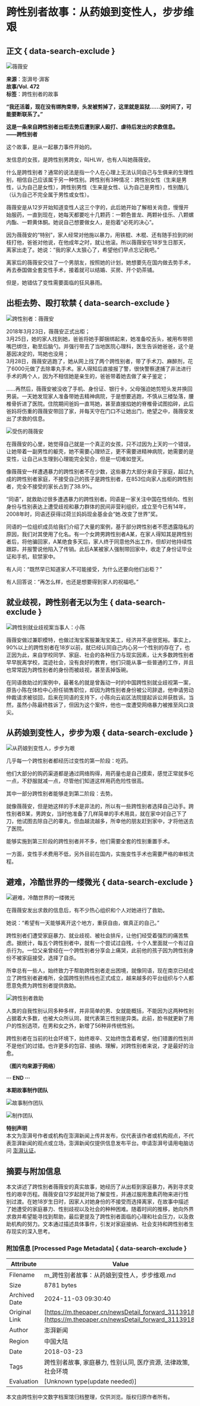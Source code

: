 # 跨性别者故事：从药娘到变性人，步步维艰

## 正文 { data-search-exclude }


![薇薇安](https://image.thepaper.cn/publish/interaction/image/2/950/388.jpg)

**来源**：澎湃号·湃客  
**故事/Vol. 472**  
**标签**：跨性别者的故事  

**“我还活着，现在没有绑拘束带，头发被剪掉了，这里就是监狱……没时间了，可能要断联系了。”**

**这是一条来自跨性别者出柜去势后遭到家人殴打、虐待后发出的求救信息。**  
**——跨性别者**

这个故事，是从一起暴力事件开始的。

发信息的女孩，是跨性别男跨女，叫HLW，也有人叫她薇薇安。

什么是跨性别者？通常的说法是指一个人在心理上无法认同自己与生俱来的生理性别，相信自己应该属于另一种性别。跨性别有3种情况：跨性别女性（生来是男性，认为自己是女性），跨性别男性（生来是女性、认为自己是男性），性别酷儿（认为自己不完全属于男性或女性）。

薇薇安是从12岁开始知道变性人这三个字的，此后她开始了解相关询息，慢慢开始服药，一直到现在，她每天都要吃十几颗药：一颗色普龙、两颗补佳乐、八颗螺内酯、一颗黄体酮。她说自己想要做女人，是抱着“必死的决心”。

因为薇薇安的“特别”，家人经常对他施以暴力，用铁棍、木棍、还有随手捡到的树枝打他，爸爸对他说，在他成年之时，就让他滚。所以薇薇安在18岁生日那天，离家出走了。她说：“我的家人太狠心了，希望他们早点忘记我吧。”

离家后的薇薇安交往了一个男朋友，按照她的计划，她想要先在国内做去势手术，再去泰国做全套变性手术，接着就可以结婚、买房、开个奶茶铺。

但是，她错估了变性需要面临的狂风暴雨。

## 出柜去势、殴打软禁 { data-search-exclude }

![跨性别者：薇薇安](http://image.thepaper.cn/www/image/16/862/400.jpg)

2018年3月23日，薇薇安正式出柜；  
3月25日，她的家人找到她，爸爸将她手脚捆绑起来，她准备咬舌头，被用布带把嘴巴绑住，勒至后脑勺。并强行带去了当地医院心理科，医生告诉她爸爸，这个是基因决定的，骂她也没用；  
3月28日，薇薇安逃跑了，她从网上找了两个跨性别者，带了手术刀、麻醉剂，花了6000元做了去除睾丸手术。家人得知后直接报了警，很快警察逮捕了非法进行手术的两个人，因为不相信她是亲生的，爸爸带着她去做了亲子鉴定；  

……再然后，薇薇安被没收了手机、身份证、银行卡，父母强迫她剪短头发并换回男装。一天她发现家人准备带她去精神病院，于是想要逃跑，不慎从三楼坠落，腰椎骨折进了医院。住院期间爸妈一直骂她，甚至直接掐她的脊椎骨试图掐碎，此后爸妈将伤重的薇薇安带回了家，并每天守在门口不让她出门，绝望之中，薇薇安发出了求救的信息。

![受伤的薇薇安](http://image.thepaper.cn/www/image/16/862/401.jpg)

在薇薇安的心里，她觉得自己就是一个真正的女孩，只不过因为上天的一个错误，让她带着一副男性的躯壳，她不需要心理矫正，更不需要进精神病院，她需要的是变性，让自己从生理到心理能完全契合，但是一切难如登天。

像薇薇安一样遭遇暴力的跨性别者不在少数，这些暴力大部分来自于家庭，超过九成的跨性别者家庭，不接受自己的孩子是跨性别者，在853位向家人出柜的跨性别者，完全不接受的家长占到了38.9%。

“同语”，就救助过很多遭遇暴力的跨性别者。同语是一家关注中国在性倾向、性别身份与性别表达上遭受歧视和暴力群体的民间非营利组织，成立至今已有14年，2008年时，同语还获得过荷兰妈妈现金基金会“她.改变了世界”奖。

同语的一位组织成员给我们介绍了大量的案例，基于部分跨性别者不愿透露隐私的原因，我们对其使用了化名。有一个女跨男跨性别者A某，在家人得知其是跨性别者后，将他骗回家，A某绝食多天后，家人终于同意他外出工作，但却对他持续性跟踪，并报警说他陷入了传销。此后A某被家人强制带回家中，收走了身份证毕业证和手机，软禁家中。

有人问：“既然早已知道家人不可能接受，为什么还要向他们出柜？”

有人回答说：“再怎么样，也还是想要得到家人的祝福吧。”

## 就业歧视，跨性别者无以为生 { data-search-exclude }

![跨性别就业歧视案当事人：小陈](http://image.thepaper.cn/www/image/16/862/402.jpg)

薇薇安做过兼职模特，也做过淘宝客服兼淘宝美工，经济并不是很宽裕。事实上，90%以上的跨性别者在18岁以前，就已经认同自己内心另一个性别的存在了，也正因为此，来自学校同学、家庭、社会的各种压力与现实因素，让大多数跨性别者早早脱离学校，混迹社会，没有良好的教育，他们只能从事一些普通的工作，并且也常常因为跨性别者的身份而被歧视，甚至丢掉饭碗。

在同语救助过的案例中，最著名的就是曾轰动一时的中国跨性别就业歧视第一案，原告小陈在体检中心担任销售职位，却因为跨性别者身份被公司辞退，他申请劳动仲裁请求被驳回，后来在同语的支持下，小陈向云岩区法院提起诉讼并获胜诉。当然，虽然小陈最终胜诉了，但因为这个案件，他也一度遭受网络暴力被推至风口浪尖。

## 从药娘到变性人，步步为艰 { data-search-exclude }

![从药娘到变性人，步步为艰](http://image.thepaper.cn/www/image/16/862/403.jpg)

几乎每一个跨性别者都经历过变性的第一阶段：吃药。

他们大部分的购药渠道都是通过网络购得，用药量也是自己摸索，感觉正常就多吃一点，不舒服就减一点，尽管他们知道这样用药危险性很高。

其中一部分跨性别者能够走到第二阶段：去势。

就像薇薇安，但是她这样的手术是非法的，所以有一些跨性别者选择自己动手。跨性别者B某，男跨女，当时他准备了几样简单的手术用具，就在家中对自己下了刀，他试图去除自己的睾丸，但血越流越多，所幸他的朋友赶到家中，才将他送去了医院。

能够实施到第三阶段的跨性别者并不多，他们需要全套的性别重置手术。

一方面，变性手术费用不低，另外目前在国内，实施变性手术也需要严格的审核流程。

## 避难，冷酷世界的一缕微光 { data-search-exclude }

![避难，冷酷世界的一缕微光](http://image.thepaper.cn/www/image/16/862/404.jpg)

在薇薇安发出求救的信息后，有不少热心组织和个人对她进行了救助。

她说：“希望有一天能够离开这个地方，重获自由，做真正的自己。”

跨性别者们遭受家庭暴力、就业歧视、被社会排斥，让他们经受着强烈的痛苦焦虑。据统计，每五个跨性别者中，就有一个尝试过自残，十个人里面就一个有过自杀行为。一位父亲曾经在一个跨性别者分享会上痛哭，此前他的孩子因为跨性别身份不被家庭接受，选择了自杀。

所幸总有一些人，始终致力于帮助跨性别者走出困境，就像同语，现在南京已经成立了跨性别者避难所，全国跨性别热线也正式成立，越来越多的平台组织与个人都愿意免费为跨性别者提供救助。

![跨性别者救助](http://image.thepaper.cn/www/image/16/862/406.jpg)

人类的自我性别认同多种多样，并非简单的男、女就能概括，不能因为这两种性别占据着大多数，也被大众所认同，就代表第三性别是异类。此前，脸书就更新了用户的性别选项，在男和女之外，新增了56种非传统性别。

跨性别者在当前的社会环境下，始终艰辛、又始终饱含着希望，他们错置的性别并不是他们的过错。也许更多的包容、接纳、理解，对跨性别者来说，才是最好的治愈。

**（图片均来源于网络）**

**··· END ···**

**本期故事制作团队**  

![故事制作团队](http://image.thepaper.cn/www/image/16/862/407.jpg)  

![制作团队](http://image.thepaper.cn/www/image/16/862/409.gif)

**特别声明**  
本文为澎湃号作者或机构在澎湃新闻上传并发布，仅代表该作者或机构观点，不代表澎湃新闻的观点或立场，澎湃新闻仅提供信息发布平台。申请澎湃号请用电脑访问 [澎湃认证](https://renzheng.thepaper.cn)。

## 摘要与附加信息

<!-- tcd_abstract -->
本文讲述了跨性别者薇薇安的真实故事，她经历了从出柜到家庭暴力，再到寻求变性的艰辛历程。薇薇安自12岁起就开始了解变性，并通过服用激素药物来进行性别过渡。在她18岁生日时，因家人对她身份的不接受而选择离家，在故事中描述了她遭受的家庭暴力、性别歧视以及社会的种种困难。随着时间的推移，她向外界求救并希望能寻找到帮助，最后更提及了跨性别者面临的心理和社会压力，以及救助机构的努力。文本通过描述具体事件，引发对家庭接纳、社会支持和跨性别者生存现实的深入思考。
<!-- tcd_abstract_end -->

### 附加信息 [Processed Page Metadata] { data-search-exclude }

| Attribute       | Value                                  |
|-----------------|----------------------------------------|
| Filename        | m_跨性别者故事：从药娘到变性人，步步维艰.md                             |
| Size            | 8781 bytes                           |
| Archived Date   | 2024-11-03 09:30:40                             |
| Original Link   | [https://m.thepaper.cn/newsDetail_forward_3113918](https://m.thepaper.cn/newsDetail_forward_3113918)                       |
| Author          | 澎湃新闻                               |
| Region          | 中国大陆                               |
| Date            | 2018-03-23                                 |
| Tags            | 跨性别者故事, 家庭暴力, 性别认同, 医疗资源, 法律政策, 社会环境                                 |
| Evaluation            | [Unknown type(update needed)]                                 |
<!-- tcd_table_end -->

本文由跨性别中文数字档案馆归档整理，仅供浏览。版权归原作者所有。
